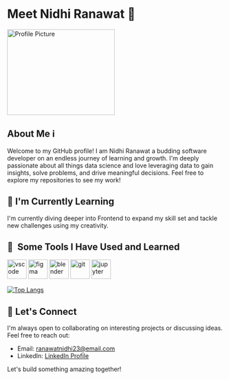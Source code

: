 # Meet Nidhi Ranawat 👋

<img src="https://miro.medium.com/v2/resize:fit:679/1*qdAW1TjCN57h1lbuuzvchg.gif" alt="Profile Picture" width="250" height="200">

## About Me ℹ️

Welcome to my GitHub profile! I am Nidhi Ranawat a budding software developer on an endless journey of learning and growth. I'm deeply passionate about all things data science and love leveraging data to gain insights, solve problems, and drive meaningful decisions.
Feel free to explore my repositories to see my work!

## 🌱 I'm Currently Learning 

I'm currently diving deeper into Frontend to expand my skill set and tackle new challenges using my creativity.

<h2> 🚀 &nbsp;Some Tools I Have Used and Learned</h2>
<p align="left">
<img src="https://cdn.jsdelivr.net/gh/devicons/devicon/icons/vscode/vscode-original.svg" alt="vscode" width="45" height="45"/>
<img src="https://cdn.jsdelivr.net/gh/devicons/devicon/icons/figma/figma-original.svg" alt="figma" width="45" height="45"/>
<img src="https://cdn.jsdelivr.net/gh/devicons/devicon/icons/blender/blender-original-wordmark.svg" alt="blender" width="45" height="45"/>
<img src="https://cdn.jsdelivr.net/gh/devicons/devicon/icons/git/git-plain-wordmark.svg" alt="git" width="45" height="45"/>
<img src="https://cdn.jsdelivr.net/gh/devicons/devicon/icons/jupyter/jupyter-original-wordmark.svg" alt="jupyter" width="45" height="45"/>          
</p>

[![Top Langs](https://github-readme-stats.vercel.app/api/top-langs/?username=Nidhi-Ranawat)](https://github.com/Nidhi-Ranawat/github-readme-stats)

## 💬 Let's Connect

I'm always open to collaborating on interesting projects or discussing ideas. Feel free to reach out:

- Email: [ranawatnidhi23@email.com](mailto:ranawatnidhi23@email.com)
- LinkedIn: [LinkedIn Profile](https://www.linkedin.com/in/nidhi-ranawat-759720282/)

Let's build something amazing together! 

